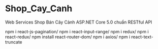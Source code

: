 # Shop_Cay_Canh
Web Services Shop Bán Cây Cảnh ASP.NET Core 5.0 chuẩn RESTful API

npm i react-js-pagination/
npm i react-input-range/
npm i redux/
npm i react-redux/
npm install react-router-dom/
npm i axios/
npm i react-text-truncate
